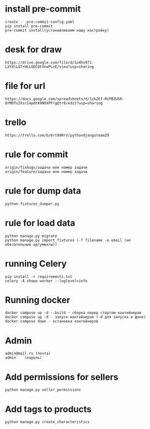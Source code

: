 # install pre-commit
    create - .pre-commit-config.yaml
    pip install pre-commit
    pre-commit install(устанавливаем нашу настройку)

# desk for draw
    https://drive.google.com/file/d/1o4hx971-LXY4lLG7rHLLGDCOtVnwPLnE/view?usp=sharing

# file for url
    https://docs.google.com/spreadsheets/d/1ik2Ef-MiPBZU5R-QrMDTuIXscI4pdtK9NOXPPrgQtr8/edit?usp=sharing

# trello
    https://trello.com/b/6rt99RrV/pythondjangoteam29

# rule for commit
    origin/fixbugs/задача или номер задачи
    origin/feature/задача или номер задачи

# rule for dump data
    python fixtures_dumper.py

# rule for load data
    python manage.py migrate
    python manage.py import_fixtures (-f filename -e email (не обязательные аргументы))

# running Celery
    pip install -r requirements.txt
    celery -A shope worker --loglevel=info

# Running docker
    docker compose up -d --build - сборка перед стартом контейнеров
    docker compose up -d - запуск контейнеров (-d для запуска в фоне)
    docker compose down - остановка контейнеров

# Admin
    admin@mail.ru (почта)
    admin    (пароль)

# Add permissions for sellers
    python manage.py seller_permissions

# Add tags to products
    python manage.py create_characteristics